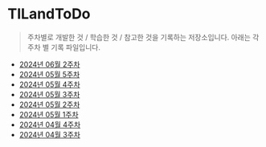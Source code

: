 # TILandToDo
> 주차별로 개발한 것 / 학습한 것 / 참고한 것을 기록하는 저장소입니다. 아래는 각 주차 별 기록 파일입니다.

- [2024년 06월 2주차](https://github.com/irishNoah/TILandToDo/blob/main/2024/2024-MONTH06-WEEK01(0603-0609).md)
- [2024년 05월 5주차](https://github.com/irishNoah/TILandToDo/blob/main/2024/2024-MONTH05-WEEK05(0527-0602).md)
- [2024년 05월 4주차](https://github.com/irishNoah/TILandToDo/blob/main/2024/2024-MONTH05-WEEK04(0520-0526).md)
- [2024년 05월 3주차](https://github.com/irishNoah/TILandToDo/blob/main/2024/2024-MONTH05-WEEK03(0513-0519).md)
- [2024년 05월 2주차](https://github.com/irishNoah/TILandToDo/blob/main/2024/2024-MONTH05-WEEK02(0506-0512).md)
- [2024년 05월 1주차](https://github.com/irishNoah/TILandToDo/blob/main/2024/2024-MONTH05-WEEK01(0429-0505).md)
- [2024년 04월 4주차](https://github.com/irishNoah/TILandToDo/blob/main/2024/2024-MONTH04-WEEK04(0422-0428).md)
- [2024년 04월 3주차](https://github.com/irishNoah/TILandToDo/blob/main/2024/2024-MONTH04-WEEK03(0415-0421).md) 
